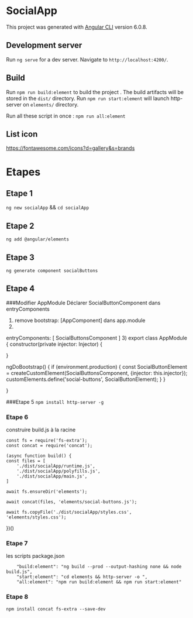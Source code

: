# SocialApp

This project was generated with [Angular CLI](https://github.com/angular/angular-cli) version 6.0.8.

## Development server

Run `ng serve` for a dev server. Navigate to `http://localhost:4200/`. 


## Build

Run `npm run build:element` to build the project .
The build artifacts will be stored in the `dist/` directory.
Run `npm run start:element` will launch     http-server on `elements/` directory.

Run all these script in once : `npm run all:element`


## List icon 
https://fontawesome.com/icons?d=gallery&s=brands


# Etapes
## Etape 1
`ng new socialApp` && `cd socialApp`
## Etape 2
`ng add @angular/elements`
## Etape 3
`ng generate component socialButtons`
## Etape 4


###Modifier AppModule
Déclarer SocialButtonComponent dans entryComponents
1)  remove bootstrap: [AppComponent] dans app.module
2) 
entryComponents: [ SocialButtonsComponent ]
3) 
export class AppModule  {
  constructor(private injector: Injector) {

  }

  ngDoBootstrap() {
    if (environment.production) {
      const SocialButtonElement = createCustomElement(SocialButtonsComponent, {injector: this.injector});
      customElements.define('social-buttons', SocialButtonElement);
    }
  }

}

###Etape 5 
`npm install http-server -g`

### Etape 6 
construire build.js à la racine 

    const fs = require('fs-extra');
    const concat = require('concat');

    (async function build() {
    const files = [
        './dist/socialApp/runtime.js',
        './dist/socialApp/polyfills.js',
        './dist/socialApp/main.js',
    ]

    await fs.ensureDir('elements');

    await concat(files, 'elements/social-buttons.js');

    await fs.copyFile('./dist/socialApp/styles.css', 'elements/styles.css');

})()

### Etape 7 
les scripts package.json 

        "build:element": "ng build --prod --output-hashing none && node build.js",
        "start:element": "cd elements && http-server -o ",
        "all:element": "npm run build:element && npm run start:element"

### Etape 8 
    npm install concat fs-extra --save-dev
